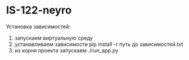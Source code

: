# IS-122-neyro

Установка зависимостей:
1. запускаем виртуальную среду
2. устанавливаем зависимости pip install -r путь до зависимостей.txt
3. из корня проекта запускаем ./run_app.py